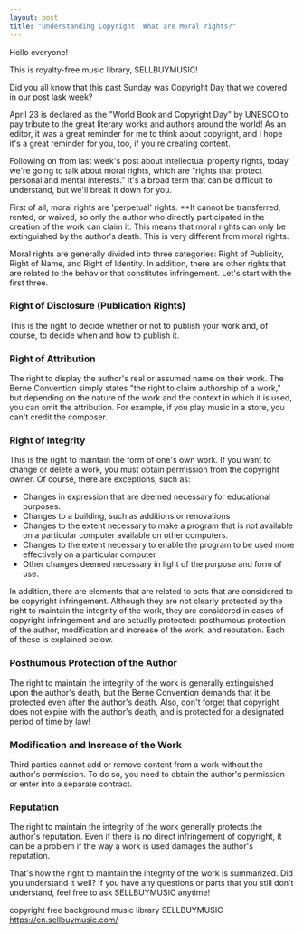 ```yaml
---
layout: post
title: "Understanding Copyright: What are Moral rights?"
---
```


Hello everyone!

This is royalty-free music library, SELLBUYMUSIC!

Did you all know that this past Sunday was Copyright Day that we covered in our post lask week?

April 23 is declared as the "World Book and Copyright Day" by UNESCO to pay tribute to the great literary works and authors around the world! As an editor, it was a great reminder for me to think about copyright, and I hope it's a great reminder for you, too, if you're creating content.

Following on from last week's post about intellectual property rights, today we're going to talk about moral rights, which are "rights that protect personal and mental interests." It's a broad term that can be difficult to understand, but we'll break it down for you.

First of all, moral rights are 'perpetual' rights. **It cannot be transferred, rented, or waived, so only the author who directly participated in the creation of the work can claim it. This means that moral rights can only be extinguished by the author's death. This is very different from moral rights.

Moral rights are generally divided into three categories: Right of Publicity, Right of Name, and Right of Identity. In addition, there are other rights that are related to the behavior that constitutes infringement. Let's start with the first three.

### Right of Disclosure (Publication Rights)

This is the right to decide whether or not to publish your work and, of course, to decide when and how to publish it.

### **Right of Attribution**

The right to display the author's real or assumed name on their work. The Berne Convention simply states "the right to claim authorship of a work," but depending on the nature of the work and the context in which it is used, you can omit the attribution. For example, if you play music in a store, you can't credit the composer.

### Right of Integrity

This is the right to maintain the form of one's own work. If you want to change or delete a work, you must obtain permission from the copyright owner. Of course, there are exceptions, such as:

- Changes in expression that are deemed necessary for educational purposes.
- Changes to a building, such as additions or renovations
- Changes to the extent necessary to make a program that is not available on a particular computer available on other computers.
- Changes to the extent necessary to enable the program to be used more effectively on a particular computer
- Other changes deemed necessary in light of the purpose and form of use.

In addition, there are elements that are related to acts that are considered to be copyright infringement. Although they are not clearly protected by the right to maintain the integrity of the work, they are considered in cases of copyright infringement and are actually protected: posthumous protection of the author, modification and increase of the work, and reputation. Each of these is explained below.

### **Posthumous Protection of the Author**

The right to maintain the integrity of the work is generally extinguished upon the author's death, but the Berne Convention demands that it be protected even after the author's death. Also, don't forget that copyright does not expire with the author's death, and is protected for a designated period of time by law!

### **Modification and Increase of the Work**

Third parties cannot add or remove content from a work without the author's permission. To do so, you need to obtain the author's permission or enter into a separate contract.

### **Reputation**

The right to maintain the integrity of the work generally protects the author's reputation. Even if there is no direct infringement of copyright, it can be a problem if the way a work is used damages the author's reputation.

That's how the right to maintain the integrity of the work is summarized. Did you understand it well? If you have any questions or parts that you still don't understand, feel free to ask SELLBUYMUSIC anytime!

copyright free background music library SELLBUYMUSIC https://en.sellbuymusic.com/
